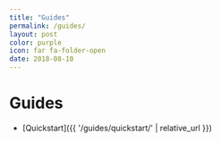 ```yaml
---
title: "Guides"
permalink: /guides/
layout: post
color: purple
icon: far fa-folder-open
date: 2018-08-10
---
```


# Guides

- [Quickstart]({{ '/guides/quickstart/' | relative_url }})